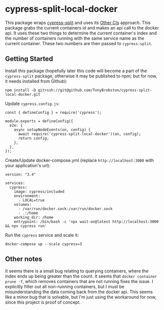 # cypress-split-local-docker

This package wraps [cypress-split](https://github.com/bahmutov/cypress-split) and uses its [Other CIs](https://github.com/bahmutov/cypress-split?tab=readme-ov-file#other-cis) approach. This package grabs the current containers id and makes an api call to the docker api. It uses these two things to determine the current container's index and the number of containers running with the same service name as the current container. These two numbers are then passed to `cypress-split`.

## Getting Started

Install this package (hopefully later this code will become a part of the `cypress-split` package, otherwise it may be published to npm; but for now, it needs installed from Github):
```
npm install -D git+ssh://git@github.com/TonyBrobston/cypress-split-local-docker.git
```

Update `cypress.config.js`:
```
const { defineConfig } = require('cypress');

module.exports = defineConfig({
  e2e: {
    async setupNodeEvents(on, config) {
      await require('cypress-split-local-docker')(on, config);
      return config;
    },
  },
});
```

Create/Update docker-compose.yml (replace `http://localhost:3000` with your application's url):
```
version: "3.4"

services:
  cypress:
    image: cypress/included
    environment:
      - LOCAL=true
    volumes:
      - /var/run/docker.sock:/var/run/docker.sock
      - .:/home
    working_dir: /home
    entrypoint: /bin/bash -c 'npx wait-on@latest http://localhost:3000 && npx cypress run'
```

Run the `cypress` service and scale it: 
```
docker-compose up --scale cypress=3
```

## Other notes
It seems there is a small bug relating to querying containers, where the index ends up being greater than the count. It seems that `docker container prune -f`, which removes containers that are not running fixes the issue. I explicitly filter out all non-running containers, but I must be misunderstanding the data coming back from the docker api. This seems like a minor bug that is solvable, but I'm just using the workaround for now, since this project is proof of concept.
